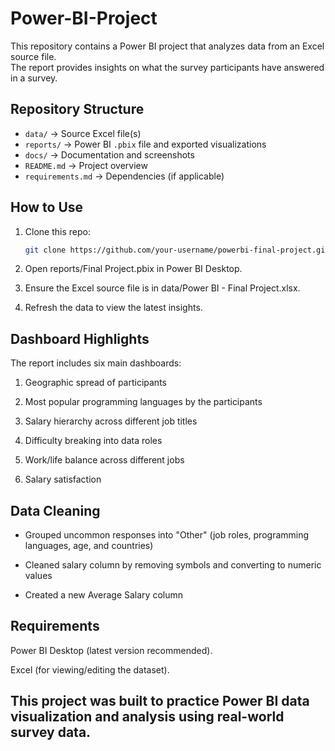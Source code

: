 # Power-BI-Project

This repository contains a Power BI project that analyzes data from an Excel source file.  
The report provides insights on what the survey participants have answered in a survey.

## Repository Structure
- `data/` → Source Excel file(s)
- `reports/` → Power BI `.pbix` file and exported visualizations
- `docs/` → Documentation and screenshots
- `README.md` → Project overview
- `requirements.md` → Dependencies (if applicable)

## How to Use
1. Clone this repo:
   ```bash
   git clone https://github.com/your-username/powerbi-final-project.git
2. Open reports/Final Project.pbix in Power BI Desktop.

3. Ensure the Excel source file is in data/Power BI - Final Project.xlsx.

4. Refresh the data to view the latest insights.

## Dashboard Highlights

The report includes six main dashboards:

1. Geographic spread of participants

2. Most popular programming languages by the participants

3. Salary hierarchy across different job titles

4. Difficulty breaking into data roles

5. Work/life balance across different jobs

6. Salary satisfaction

## Data Cleaning

   - Grouped uncommon responses into "Other" (job roles, programming languages, age, and countries)

   - Cleaned salary column by removing symbols and converting to numeric values

   - Created a new Average Salary column


## Requirements
Power BI Desktop (latest version recommended).

Excel (for viewing/editing the dataset).

## This project was built to practice Power BI data visualization and analysis using real-world survey data.
